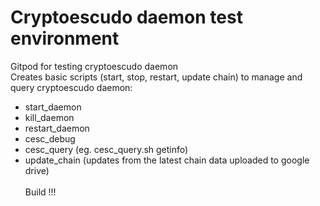 # Cryptoescudo daemon test environment
Gitpod for testing cryptoescudo daemon<br/>
Creates basic scripts (start, stop, restart, update chain) to manage and query cryptoescudo daemon:   
* start_daemon    
* kill_daemon   
* restart_daemon      
* cesc_debug   
* cesc_query (eg. cesc_query.sh getinfo)
* update_chain (updates from the latest chain data uploaded to google drive)
<br><br>
Build !!!

